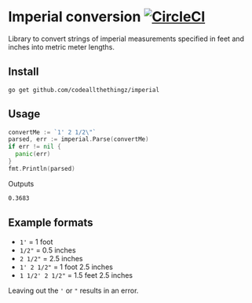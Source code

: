 # Imperial conversion [![CircleCI](https://circleci.com/gh/codeallthethingz/imperial.svg?style=svg)](https://circleci.com/gh/codeallthethingz/imperial)

Library to convert strings of imperial measurements specified in feet and inches into metric meter lengths.

## Install

`go get github.com/codeallthethingz/imperial`

## Usage

```go
convertMe := `1' 2 1/2\"`
parsed, err := imperial.Parse(convertMe)
if err != nil {
  panic(err)
}
fmt.Println(parsed)
```

Outputs

```bash
0.3683
```

## Example formats

- `1'` = 1 foot
- `1/2"` = 0.5 inches
- `2 1/2"` = 2.5 inches
- `1' 2 1/2"` = 1 foot 2.5 inches
- `1 1/2' 2 1/2"` = 1.5 feet 2.5 inches

Leaving out the `'` or `"` results in an error.
